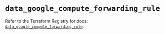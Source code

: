 # `data_google_compute_forwarding_rule`

Refer to the Terraform Registry for docs: [`data_google_compute_forwarding_rule`](https://registry.terraform.io/providers/hashicorp/google-beta/6.36.0/docs/data-sources/google_compute_forwarding_rule).
